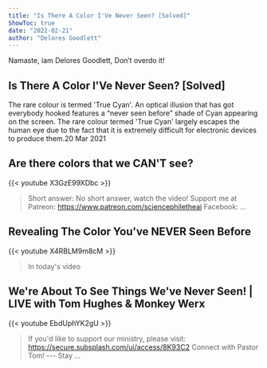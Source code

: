 ```yaml
---
title: "Is There A Color I'Ve Never Seen? [Solved]"
ShowToc: true 
date: "2022-02-21"
author: "Delores Goodlett" 
---
```


Namaste, iam Delores Goodlett, Don’t overdo it!
## Is There A Color I'Ve Never Seen? [Solved]
 The rare colour is termed 'True Cyan'. An optical illusion that has got everybody hooked features a “never seen before” shade of Cyan appearing on the screen. The rare colour termed 'True Cyan' largely escapes the human eye due to the fact that it is extremely difficult for electronic devices to produce them.20 Mar 2021

## Are there colors that we CAN'T see?
{{< youtube X3GzE99XDbc >}}
>Short answer: No short answer, watch the video! Support me at Patreon: https://www.patreon.com/sciencephiletheai Facebook: ...

## Revealing The Color You've NEVER Seen Before
{{< youtube X4RBLM9m8cM >}}
>In today's video 

## We're About To See Things We've Never Seen! | LIVE with Tom Hughes & Monkey Werx
{{< youtube EbdUphYK2gU >}}
>If you'd like to support our ministry, please visit: https://secure.subsplash.com/ui/access/8K93C2 Connect with Pastor Tom! --- Stay ...

